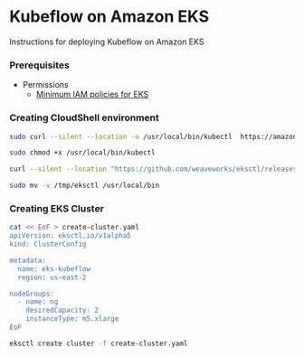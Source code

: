 # Kubeflow on Amazon EKS
Instructions for deploying Kubeflow on Amazon EKS

### Prerequisites

* Permissions
  * [Minimum IAM policies for EKS](https://eksctl.io/usage/minimum-iam-policies/)

### Creating CloudShell environment

```bash
sudo curl --silent --location -o /usr/local/bin/kubectl  https://amazon-eks.s3.us-west-2.amazonaws.com/1.17.11/2020-09-18/bin/linux/amd64/kubectl

sudo chmod +x /usr/local/bin/kubectl

curl --silent --location "https://github.com/weaveworks/eksctl/releases/latest/download/eksctl_$(uname -s)_amd64.tar.gz" | tar xz -C /tmp

sudo mv -v /tmp/eksctl /usr/local/bin

```

### Creating EKS Cluster

```bash
cat << EoF > create-cluster.yaml
apiVersion: eksctl.io/v1alpha5
kind: ClusterConfig

metadata:
  name: eks-kubeflow
  region: us-east-2

nodeGroups:
  - name: ng
    desiredCapacity: 2
    instanceType: m5.xlarge
EoF

```

```bash
eksctl create cluster -f create-cluster.yaml 
```
